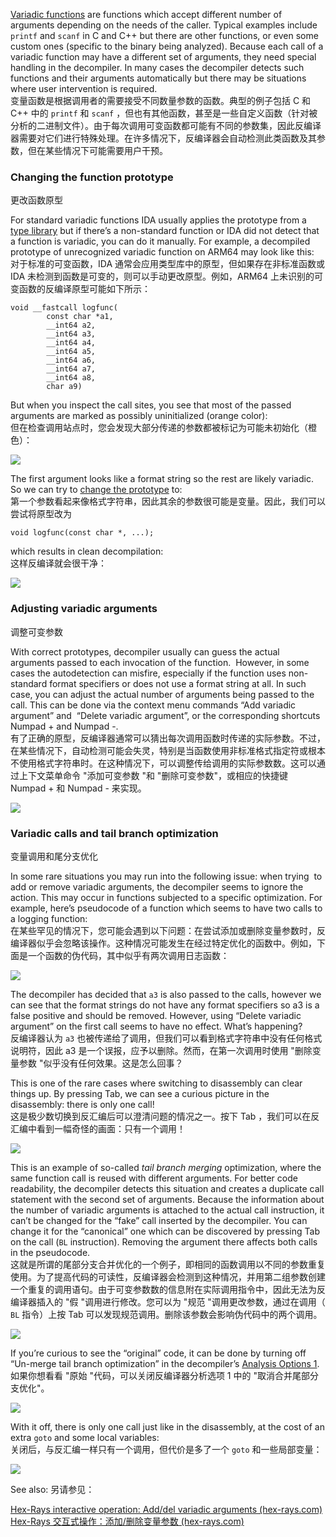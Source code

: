 [Variadic functions](https://en.wikipedia.org/wiki/Variadic_function) are functions which accept different number of arguments depending on the needs of the caller. Typical examples include `printf` and `scanf` in C and C++ but there are other functions, or even some custom ones (specific to the binary being analyzed). Because each call of a variadic function may have a different set of arguments, they need special handling in the decompiler. In many cases the decompiler detects such functions and their arguments automatically but there may be situations where user intervention is required.  
变量函数是根据调用者的需要接受不同数量参数的函数。典型的例子包括 C 和 C++ 中的 `printf` 和 `scanf` ，但也有其他函数，甚至是一些自定义函数（针对被分析的二进制文件）。由于每次调用可变函数都可能有不同的参数集，因此反编译器需要对它们进行特殊处理。在许多情况下，反编译器会自动检测此类函数及其参数，但在某些情况下可能需要用户干预。

### Changing the function prototype  
更改函数原型

For standard variadic functions IDA usually applies the prototype from a [type library](https://hex-rays.com/blog/igors-tip-of-the-week-60-type-libraries/) but if there’s a non-standard function or IDA did not detect that a function is variadic, you can do it manually. For example, a decompiled prototype of unrecognized variadic function on ARM64 may look like this:  
对于标准的可变函数，IDA 通常会应用类型库中的原型，但如果存在非标准函数或 IDA 未检测到函数是可变的，则可以手动更改原型。例如，ARM64 上未识别的可变函数的反编译原型可能如下所示：

```
void __fastcall logfunc(
        const char *a1,
        __int64 a2,
        __int64 a3,
        __int64 a4,
        __int64 a5,
        __int64 a6,
        __int64 a7,
        __int64 a8,
        char a9)
```

But when you inspect the call sites, you see that most of the passed arguments are marked as possibly uninitialized (orange color):  
但在检查调用站点时，您会发现大部分传递的参数都被标记为可能未初始化（橙色）：

![](assets/2022/08/variadic_badproto.png)

The first argument looks like a format string so the rest are likely variadic. So we can try to [change the prototype](https://hex-rays.com/blog/igors-tip-of-the-week-42-renaming-and-retyping-in-the-decompiler/) to:  
第一个参数看起来像格式字符串，因此其余的参数很可能是变量。因此，我们可以尝试将原型改为

```
void logfunc(const char *, ...);
```

which results in clean decompilation:  
这样反编译就会很干净：

![](assets/2022/08/variadic_goodproto.png)

### Adjusting variadic arguments  
调整可变参数

With correct prototypes, decompiler usually can guess the actual arguments passed to each invocation of the function.  However, in some cases the autodetection can misfire, especially if the function uses non-standard format specifiers or does not use a format string at all. In such case, you can adjust the actual number of arguments being passed to the call. This can be done via the context menu commands “Add variadic argument” and  “Delete variadic argument”, or the corresponding shortcuts Numpad + and Numpad -.  
有了正确的原型，反编译器通常可以猜出每次调用函数时传递的实际参数。不过，在某些情况下，自动检测可能会失灵，特别是当函数使用非标准格式指定符或根本不使用格式字符串时。在这种情况下，可以调整传给调用的实际参数数。这可以通过上下文菜单命令 "添加可变参数 "和 "删除可变参数"，或相应的快捷键 Numpad + 和 Numpad - 来实现。

![](assets/2022/08/variadic_addremove.png)

### Variadic calls and tail branch optimization  
变量调用和尾分支优化

In some rare situations you may run into the following issue: when trying  to add or remove variadic arguments, the decompiler seems to ignore the action. This may occur in functions subjected to a specific optimization. For example, here’s pseudocode of a function which seems to have two calls to a logging function:  
在某些罕见的情况下，您可能会遇到以下问题：在尝试添加或删除变量参数时，反编译器似乎会忽略该操作。这种情况可能发生在经过特定优化的函数中。例如，下面是一个函数的伪代码，其中似乎有两次调用日志函数：

![](assets/2022/08/variadic_tailbranch1.png)

The decompiler has decided that `a3` is also passed to the calls, however we can see that the format strings do not have any format specifiers so a3 is a false positive and should be removed. However, using “Delete variadic argument” on the first call seems to have no effect. What’s happening?  
反编译器认为 `a3` 也被传递给了调用，但我们可以看到格式字符串中没有任何格式说明符，因此 a3 是一个误报，应予以删除。然而，在第一次调用时使用 "删除变量参数 "似乎没有任何效果。这是怎么回事？

This is one of the rare cases where switching to disassembly can clear things up. By pressing Tab, we can see a curious picture in the disassembly: there is only one call!  
这是极少数切换到反汇编后可以澄清问题的情况之一。按下 Tab ，我们可以在反汇编中看到一幅奇怪的画面：只有一个调用！

![](assets/2022/08/variadic_tailbranch2.png)

This is an example of so-called _tail branch merging_ optimization, where the same function call is reused with different arguments. For better code readability, the decompiler detects this situation and creates a duplicate call statement with the second set of arguments. Because the information about the number of variadic arguments is attached to the actual call instruction, it can’t be changed for the “fake” call inserted by the decompiler. You can change it for the “canonical” one which can be discovered by pressing Tab on the call (`BL` instruction). Removing the argument there affects both calls in the pseudocode.  
这就是所谓的尾部分支合并优化的一个例子，即相同的函数调用以不同的参数重复使用。为了提高代码的可读性，反编译器会检测到这种情况，并用第二组参数创建一个重复的调用语句。由于可变参数数的信息附在实际调用指令中，因此无法为反编译器插入的 "假 "调用进行修改。您可以为 "规范 "调用更改参数，通过在调用（ `BL` 指令）上按 Tab 可以发现规范调用。删除该参数会影响伪代码中的两个调用。

![](assets/2022/08/variadic_tailbranch3.png)

If you’re curious to see the “original” code, it can be done by turning off “Un-merge tail branch optimization” in the decompiler’s [Analysis Options 1](https://hex-rays.com/blog/igors-tip-of-the-week-56-string-literals-in-pseudocode/).  
如果你想看看 "原始 "代码，可以关闭反编译器分析选项 1 中的 "取消合并尾部分支优化"。

![](assets/2022/08/tailbranch_opt1.png)

With it off, there is only one call just like in the disassembly, at the cost of an extra `goto` and some local variables:  
关闭后，与反汇编一样只有一个调用，但代价是多了一个 `goto` 和一些局部变量：

![](assets/2022/08/tailbranch_opt2.png)

See also: 另请参见：

[Hex-Rays interactive operation: Add/del variadic arguments (hex-rays.com)  
Hex-Rays 交互式操作：添加/删除变量参数 (hex-rays.com)](https://www.hex-rays.com/products/decompiler/manual/cmd_variadic.shtml)